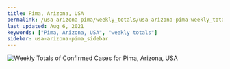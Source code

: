 ```yaml
---
title: Pima, Arizona, USA
permalink: /usa-arizona-pima/weekly_totals/usa-arizona-pima-weekly_totals.html
last_updated: Aug 6, 2021
keywords: ["Pima, Arizona, USA", "weekly totals"]
sidebar: usa-arizona-pima_sidebar
---
```


![Weekly Totals of Confirmed Cases for Pima, Arizona, USA](/covid_tracker/images/graphs/usa-arizona-pima-weekly_totals_graph.png)
